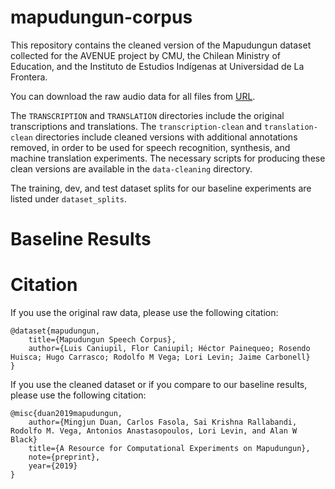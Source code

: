 # mapudungun-corpus

This repository contains the cleaned version of the Mapudungun dataset collected for the AVENUE project by CMU, the Chilean Ministry of Education, and the Instituto de Estudios Indígenas at Universidad de La Frontera.

You can download the raw audio data for all files from [URL](URL).

The `TRANSCRIPTION` and `TRANSLATION` directories include the original transcriptions and translations.
The `transcription-clean` and `translation-clean` directories include cleaned versions with additional annotations removed, in order to be used for speech recognition, synthesis, and machine translation experiments. The necessary scripts for producing these clean versions are available in the `data-cleaning` directory.

The training, dev, and test dataset splits for our baseline experiments are listed under `dataset_splits`.

# Baseline Results 

# Citation

If you use the original raw data, please use the following citation:
~~~
@dataset{mapudungun,
	title={Mapudungun Speech Corpus},
	author={Luis Caniupil, Flor Caniupil; Héctor Painequeo; Rosendo Huisca; Hugo Carrasco; Rodolfo M Vega; Lori Levin; Jaime Carbonell}
}
~~~

If you use the cleaned dataset or if you compare to our baseline results, please use the following citation:
~~~
@misc{duan2019mapudungun,
	author={Mingjun Duan, Carlos Fasola, Sai Krishna Rallabandi, Rodolfo M. Vega, Antonios Anastasopoulos, Lori Levin, and Alan W Black}
	title={A Resource for Computational Experiments on Mapudungun},
	note={preprint},
	year={2019}
}
~~~


